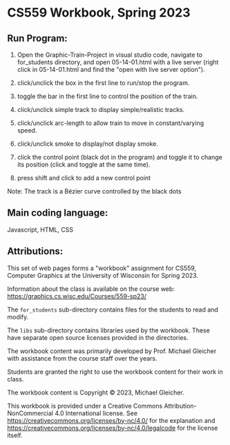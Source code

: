 # CS559 Workbook, Spring 2023

## Run Program:

1. Open the Graphic-Train-Project in visual studio code, navigate to for_students directory, and open 05-14-01.html with a live server (right click in 05-14-01.html and find the "open with live server option").

2. click/unclick the box in the first line to run/stop the program.

3. toggle the bar in the first line to control the position of the train.

4. click/unclick simple track to display simple/realistic tracks.

5. click/unclick arc-length to allow train to move in constant/varying speed.

6. click/unclick smoke to display/not display smoke.

7. click the control point (black dot in the program) and toggle it to change its position (click and toggle at the same time).

8. press shift and click to add a new control point

Note: The track is a Bézier curve controlled by the black dots

## Main coding language:

Javascript, HTML, CSS

## Attributions:

This set of web pages forms a "workbook" assignment for
CS559, Computer Graphics at the University of Wisconsin for Spring 2023.

Information about the class is available on the course web:
https://graphics.cs.wisc.edu/Courses/559-sp23/

The `for_students` sub-directory contains files for the students to read and
modify.

The `libs` sub-directory contains libraries used by the workbook. These
have separate open source licenses provided in the directories.

The workbook content was primarily developed by Prof. Michael Gleicher with
assistance from the course staff over the years.

Students are granted the right to use the workbook content for their work
in class.

The workbook content is Copyright &copy; 2023, Michael Gleicher.

This workbook is provided under a Creative Commons Attribution-NonCommercial 4.0 International license. See https://creativecommons.org/licenses/by-nc/4.0/ for the explanation and https://creativecommons.org/licenses/by-nc/4.0/legalcode for the license itself.
